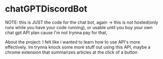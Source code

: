 # chatGPTDiscordBot

NOTE: this is JUST the code for the chat bot, again -> this is not hosted(only runs while you have your code running), or usable until you buy your own chat gpt API plan cause I'm not trynna pay for that, 

About the project: 
  I felt like i wanted to learn how to use API's more effectively. Im trynna knock some more stuff out using this API, maybe a chrome extension that summarizes articles at the click of a button 
 
